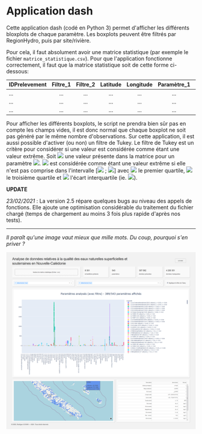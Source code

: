 # Application dash

Cette application dash (codé en Python 3) permet d'afficher les différents bloxplots de chaque paramètre.
Les boxplots peuvent être filtrés par RegionHydro, puis par site/rivière.

Pour cela, il faut absolument avoir une matrice statistique (par exemple le fichier `matrice_statistique.csv`).
Pour que l'application fonctionne correctement, il faut que la matrice statistique soit de cette forme ci-dessous:

| IDPrelevement      |     Filtre_1    |   Filtre_2   |   Latitude   |   Longitude   |   Paramètre_1   |   Paramètre_2   |   ...    |   Paramètre_n |
|:------------------|:-------------:|:-----------:|:-----------:|:-----------:|:--------------:|:--------------:|:-------:|:------------:|
| ...                |      ...        |    ...       |    ...       |    ...       |      ...        |      ...        |    ...   |     ...       |
| ...                |      ...        |    ...       |    ...       |    ...       |      ...        |      ...        |    ...   |     ...       |
| ...                |      ...        |    ...       |    ...       |    ...       |      ...        |      ...        |    ...   |     ...       |

Pour afficher les différents boxplots, le script ne prendra bien sûr pas en compte les champs vides, il est donc normal que chaque boxplot ne soit pas généré par le même nombre d'observations.
Sur cette application, il est aussi possible d'activer (ou non) un filtre de Tukey. Le filtre de Tukey est un critère pour considérer si une valeur est considérée comme étant une valeur extrême.
Soit <img src="https://render.githubusercontent.com/render/math?math=X_i"> une valeur présente dans la matrice pour un paramètre <img src="https://render.githubusercontent.com/render/math?math=P">.
<img src="https://render.githubusercontent.com/render/math?math=X_i"> est considérée comme étant une valeur extrême si elle n'est pas comprise dans l'intervalle [<img src="https://render.githubusercontent.com/render/math?math=Q_1 - 1.5 \times IQR"> ; <img src="https://render.githubusercontent.com/render/math?math=Q_3 + 1.5 \times IQR">]
avec <img src="https://render.githubusercontent.com/render/math?math=Q_1"> le premier quartile, <img src="https://render.githubusercontent.com/render/math?math=Q_3"> le troisième quartile et <img src="https://render.githubusercontent.com/render/math?math=IQR"> l'écart interquartile (ie. <img src="https://render.githubusercontent.com/render/math?math=Q_3 - Q_1">).

**UPDATE**

*23/02/2021* : La version 2.5 répare quelques bugs au niveau des appels de fonctions. Elle ajoute une optimisation considérable du traitement du fichier chargé (temps de chargement au moins 3 fois plus rapide d'après nos tests).

______________________

*Il paraît qu'une image vaut mieux que mille mots. Du coup, pourquoi s'en priver ?*

![screenshot](assets/screenshot.png)
